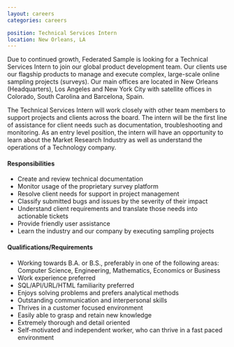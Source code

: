 ```yaml
---
layout: careers
categories: careers

position: Technical Services Intern
location: New Orleans, LA
---
```


Due to continued growth, Federated Sample is looking for a Technical Services Intern to join our global product development team. Our clients use our flagship products to manage and execute complex, large-scale online sampling projects (surveys).  Our main offices are located in New Orleans (Headquarters), Los Angeles and New York City with satellite offices in Colorado, South Carolina and Barcelona, Spain.

The Technical Services Intern will work closely with other team members to support projects and clients across the board.  The intern will be the first line of assistance for client needs such as documentation, troubleshooting and monitoring.  As an entry level position, the intern will have an opportunity to learn about the Market Research Industry as well as understand the operations of a Technology company.

#### Responsibilities

- Create and review technical documentation
- Monitor usage of the proprietary survey platform
- Resolve client needs for support in project management
- Classify submitted bugs and issues by the severity of their impact
- Understand client requirements and translate those needs into actionable tickets
- Provide friendly user assistance
- Learn the industry and our company by executing sampling projects

#### Qualifications/Requirements

- Working towards B.A. or B.S., preferably in one of the following areas: Computer Science, Engineering, Mathematics, Economics or Business
- Work experience preferred
- SQL/API/URL/HTML familiarity preferred
- Enjoys solving problems and prefers analytical methods
- Outstanding communication and interpersonal skills
- Thrives in a customer focused environment
- Easily able to grasp and retain new knowledge
- Extremely thorough and detail oriented
- Self-motivated and independent worker, who can thrive in a fast paced environment